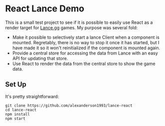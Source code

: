 # React Lance Demo

This is a small test project to see if it is possible to easily use React as a
render target for [Lance.gg](http://lance.gg) games. My purpose was several
fold:

- Make it possible to selectively start a lance Client when a component is
  mounted. Regretably, there is no way to stop it once it has started, but I
  have made it so it won't reinitialized if the component is mounted again.
- Provide a central store for accessing the data from Lance with an easy API for
  updating that store.
- Use React to render the data from the central store to show the game data.

## Set Up

It's pretty straightforward:

```
git clone https://github.com/alexanderson1993/lance-react
cd lance-react
npm install
npm start
```
